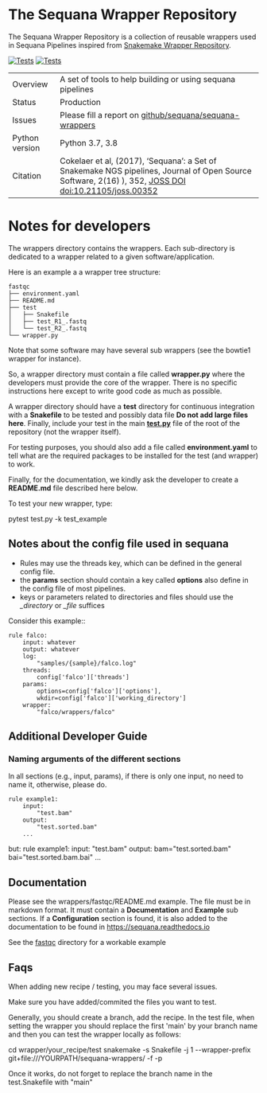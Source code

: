 # The Sequana Wrapper Repository

The Sequana Wrapper Repository is a collection of reusable wrappers used in Sequana Pipelines inspired from [Snakemake Wrapper Repository](https://github.com/snakemake/snakemake-wrappers/).




[![Tests](https://github.com/sequana/sequana-wrappers/actions/workflows/main.yml/badge.svg)](https://github.com/sequana/sequana-wrappers/actions/workflows/main.yml)
[![Tests](http://joss.theoj.org/papers/10.21105/joss.00352/status.svg)](http://joss.theoj.org/papers/10.21105/joss.00352)


|||
| --- | --- |
| Overview | A set of tools to help building or using sequana pipelines |
|Status | Production |
|Issues | Please fill a report on [github/sequana/sequana-wrappers](https://github.com/sequana/sequana/issues) |
|Python version | Python 3.7, 3.8|
|Citation| Cokelaer et al, (2017), ‘Sequana’: a Set of Snakemake NGS pipelines, Journal of Open Source Software, 2(16) ), 352,  [JOSS DOI doi:10.21105/joss.00352 ](http://www.doi2bib.org/bib/10.21105%2Fjoss.00352) |


# Notes for developers

The wrappers directory contains the wrappers. Each sub-directory is dedicated to
a wrapper related to a given software/application. 

Here is an example a a wrapper tree structure:

    fastqc
    ├── environment.yaml
    ├── README.md
    ├── test
    │   ├── Snakefile
    │   ├── test_R1_.fastq
    │   └── test_R2_.fastq
    └── wrapper.py

Note that some software may have several sub wrappers (see the bowtie1 wrapper for instance).

So, a wrapper directory must contain a file called **wrapper.py** where the
developers must provide the core of the wrapper. There is no specific
instructions here except to write good code as much as possible.

A wrapper directory should have a **test** directory for continuous integration
with a **Snakefile** to be tested and possibly data file **Do not add large files here**. 
Finally, include your test in the main [**test.py**](test.py) file 
of the root of the repository (not the wrapper itself). 

For testing purposes, you should also add a file called **environment.yaml** 
to tell what are the required packages to be installed for the test (and wrapper) 
to work.

Finally, for the documentation, we kindly ask the developer to create a **README.md** file 
described here below. 

To test your new wrapper, type:

   pytest test.py -k test_example

## Notes about the config file used in sequana

- Rules may use the threads key, which can be defined in the general config file.
- the **params** section should contain a key called **options** also define in the config file of most pipelines.
- keys or parameters related to directories and files should use the *_directory* or *_file* suffices

Consider this example:: 

    rule falco:
        input: whatever
        output: whatever
        log:
            "samples/{sample}/falco.log"
        threads:
            config['falco']['threads']
        params:
            options=config['falco']['options'],
            wkdir=config['falco']['working_directory']
        wrapper:
            "falco/wrappers/falco"


## Additional Developer Guide

### Naming arguments of the different sections

In all sections (e.g., input, params), if there is only one input, no need to name it, otherwise, please do.

    rule example1:
        input:
            "test.bam"
        output:
            "test.sorted.bam"
        ...

but:
    rule example1:
        input:
            "test.bam"
        output:
            bam="test.sorted.bam"
            bai="test.sorted.bam.bai"
        ...




## Documentation

Please see the wrappers/fastqc/README.md example. The file must be in markdown
format. It must contain a **Documentation** and **Example** sub sections. If a
**Configuration** section is found, it is also added to the documentation to be
found in https://sequana.readthedocs.io

See the [fastqc](wrappers/fastqc/README.md) directory for a workable example



## Faqs

When adding new recipe / testing, you may face several issues. 

Make sure you have added/commited the files you want to test.

Generally, you should create a branch, add the recipe. In the test file, when setting the wrapper
you should replace the first 'main' by your branch name and then you can test the wrapper locally as
follows:

   cd wrapper/your_recipe/test
   snakemake -s Snakefile  -j 1 --wrapper-prefix git+file:///YOURPATH/sequana-wrappers/ -f -p

Once it works, do not forget to replace the branch name in the test.Snakefile with "main"





